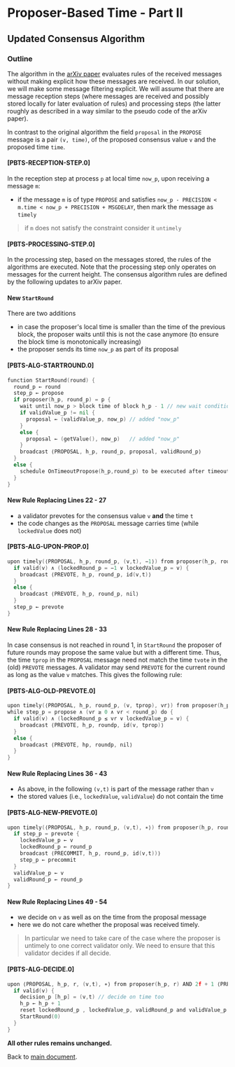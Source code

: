 # Proposer-Based Time - Part II

## Updated Consensus Algorithm

### Outline

The algorithm in the [arXiv paper](arXiv) evaluates rules of the received messages without making explicit how these messages are received. In our solution, we will make some message filtering explicit. We will assume that there are message reception steps (where messages are received and possibly stored locally for later evaluation of rules) and processing steps (the latter roughly as described in a way similar to the pseudo code of the arXiv paper).

In contrast to the original algorithm the field `proposal` in the `PROPOSE` message is a pair `(v, time)`, of the proposed consensus value `v` and the proposed time `time`. 

#### **[PBTS-RECEPTION-STEP.0]**

In the reception step at process `p` at local time `now_p`, upon receiving a message `m`:
- if the message `m` is of type `PROPOSE` and satisfies `now_p - PRECISION <  m.time < now_p + PRECISION + MSGDELAY`, then mark the message as `timely`
> if `m` does not satisfy the constraint consider it `untimely`
 

#### **[PBTS-PROCESSING-STEP.0]**
In the processing step, based on the messages stored, the rules of the algorithms are
executed. Note that the processing step only operates on messages
for the current height. The consensus algorithm rules are defined by the following updates to arXiv paper.

#### New `StartRound`

There are two additions
- in case the proposer's local time is smaller than the time of the previous block, the proposer waits until this is not the case anymore (to ensure the block time is monotonically increasing)
- the proposer sends its time `now_p` as part of its proposal

#### **[PBTS-ALG-STARTROUND.0]**
```go
function StartRound(round) {
  round_p ← round
  step_p ← propose
  if proposer(h_p, round_p) = p {
    wait until now_p > block time of block h_p - 1 // new wait condition
    if validValue_p != nil {
      proposal ← (validValue_p, now_p) // added "now_p"
    }
    else {
      proposal ← (getValue(), now_p)   // added "now_p"
    }
    broadcast ⟨PROPOSAL, h_p, round_p, proposal, validRound_p⟩
  }
  else {
    schedule OnTimeoutPropose(h_p,round_p) to be executed after timeoutPropose(round_p)
  }
}
```

#### New Rule Replacing Lines 22 - 27

- a validator prevotes for the consensus value `v` **and** the time `t`
- the code changes as the `PROPOSAL` message carries time (while `lockedValue` does not)

#### **[PBTS-ALG-UPON-PROP.0]**
```go
upon timely(⟨PROPOSAL, h_p, round_p, (v,t), −1⟩) from proposer(h_p, round_p) while step_p = propose do {
  if valid(v) ∧ (lockedRound_p = −1 ∨ lockedValue_p = v) {
    broadcast ⟨PREVOTE, h_p, round_p, id(v,t)⟩ 
  }
  else {
    broadcast ⟨PREVOTE, h_p, round_p, nil⟩ 
  }
  step_p ← prevote
}
```

#### New Rule Replacing Lines 28 - 33

In case consensus is not reached in round 1, in `StartRound` the proposer of future rounds may propose the same value but with a different time. 
Thus, the time `tprop` in the `PROPOSAL` message need not match the time `tvote` in the (old) `PREVOTE` messages. 
A validator may send `PREVOTE` for the current round as long as the value `v` matches. 
This gives the following rule:

#### **[PBTS-ALG-OLD-PREVOTE.0]**
```go
upon timely(⟨PROPOSAL, h_p, round_p, (v, tprop), vr⟩) from proposer(h_p, round_p) AND 2f + 1 ⟨PREVOTE, h_p, vr, id((v, tvote)⟩ 
while step_p = propose ∧ (vr ≥ 0 ∧ vr < round_p) do {
  if valid(v) ∧ (lockedRound_p ≤ vr ∨ lockedValue_p = v) {
    broadcast ⟨PREVOTE, h_p, roundp, id(v, tprop)⟩
  }
  else {
    broadcast ⟨PREVOTE, hp, roundp, nil⟩
  }
}
```

#### New Rule Replacing Lines 36 - 43

- As above, in the following `(v,t)` is part of the message rather than `v`
- the stored values (i.e., `lockedValue`, `validValue`) do not contain the time

#### **[PBTS-ALG-NEW-PREVOTE.0]**
```go
upon timely(⟨PROPOSAL, h_p, round_p, (v,t), ∗⟩) from proposer(h_p, round_p) AND 2f + 1 ⟨PREVOTE, h_p, round_p, id(v,t)⟩ while valid(v) ∧ step_p ≥ prevote for the first time do {
  if step_p = prevote {
    lockedValue_p ← v
    lockedRound_p ← round_p
    broadcast ⟨PRECOMMIT, h_p, round_p, id(v,t))⟩ 
    step_p ← precommit
  }
  validValue_p ← v 
  validRound_p ← round_p
}
```

#### New Rule Replacing Lines 49 - 54
- we decide on `v` as well as on the time from the proposal message
- here we do not care whether the proposal was received timely. 
> In particular we need to take care of the case where the proposer is untimely to one correct validator only. We need to ensure that this validator decides if all decide.

#### **[PBTS-ALG-DECIDE.0]**
```go
upon ⟨PROPOSAL, h_p, r, (v,t), ∗⟩ from proposer(h_p, r) AND 2f + 1 ⟨PRECOMMIT, h_p, r, id(v,t)⟩ while decisionp[h_p] = nil do {
  if valid(v) {
    decision_p [h_p] = (v,t) // decide on time too
    h_p ← h_p + 1
    reset lockedRound_p , lockedValue_p, validRound_p and validValue_p to initial values and empty message log 
    StartRound(0)
  }
}
```

**All other rules remains unchanged.**

Back to [main document][main].

[main]: ./pbts_001_draft.md

[arXiv]: https://arxiv.org/abs/1807.04938

[tlatender]: https://github.com/tendermint/spec/blob/master/rust-spec/tendermint-accountability/README.md

[bfttime]: https://github.com/tendermint/spec/blob/439a5bcacb5ef6ef1118566d7b0cd68fff3553d4/spec/consensus/bft-time.md

[lcspec]: https://github.com/tendermint/spec/blob/439a5bcacb5ef6ef1118566d7b0cd68fff3553d4/rust-spec/lightclient/README.md
